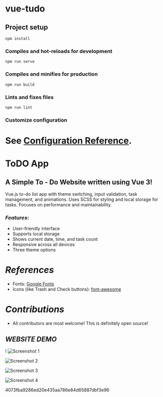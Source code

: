 
# vue-tudo

## Project setup
```
npm install
```

### Compiles and hot-reloads for development
```
npm run serve
```

### Compiles and minifies for production
```
npm run build
```

### Lints and fixes files
```
npm run lint
```

### Customize configuration
See [Configuration Reference](https://cli.vuejs.org/config/).
=======
# ToDO App

## A Simple To - Do Website written using Vue 3!

Vue.js to-do list app with theme switching, input validation, task management, and animations. Uses SCSS for styling and local storage for tasks. Focuses on performance and maintainability.

### *Features*:

* User-friendly interface
* Supports local storage
* Shows current date, time, and task count
* Responsive across all devices
* Three theme options

# *References*

* Fonts: [Google Fonts](https://fonts.googleapis.com/css2?family=Work+Sans:wght@300&display=swap)
* Icons (like Trash and Check buttons): [font-awesome](https://fontawesome.com)

# *Contributions*

- All contributors are most welcome! This is definitely open source!

## *WEBSITE DEMO*

!
![Screenshot 1](https://github.com/user-attachments/assets/1b20ce7f-92f5-4722-86a3-e543caf9e3cc)

![Screenshot 2](https://github.com/user-attachments/assets/5f22d5e0-3e1c-4d09-95c4-00df7b545848)

![Screenshot 3](https://github.com/user-attachments/assets/489464c6-d171-4bc5-a674-d8305f8822a0)

![Screenshot 4](https://github.com/user-attachments/assets/5c41b6dd-6973-470d-86fc-8c05b6ff16b9)


4073fba9286ed20e435aa786e84d65887dbf3e96
